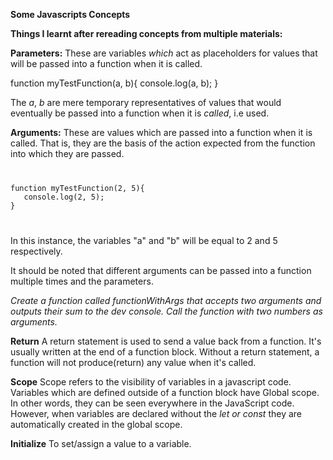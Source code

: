 **Some Javascripts Concepts**

**Things I learnt after rereading concepts from multiple materials:**

**Parameters:**
These are variables _which_ act as placeholders for values that will be passed into a function when it is called.

function myTestFunction(a, b){
   console.log(a, b);
}

The _a_, _b_ are mere temporary representatives of values that would eventually be passed into a function when it is *called*, i.e used.

**Arguments:** These are values which are passed into a function when it is called. That is, they are the basis of the action expected from the function into which they are passed.

<code>
<pre>
function myTestFunction(2, 5){
   console.log(2, 5);
}
</pre>
</code>

In this instance, the variables "a" and "b" will be equal to 2 and 5 respectively. 

It should be noted that different arguments can be passed into a function multiple times and the parameters.

_Create a function called functionWithArgs that accepts two arguments and outputs their sum to the dev console._
_Call the function with two numbers as arguments._

**Return**
A return statement is used to send a value back from a function. It's usually written at the end of a function block. Without a return statement, a function will not produce(return) any value when it's called.

**Scope**
Scope refers to the visibility of variables in a javascript code. Variables which are defined outside of a function block have Global scope. In other words, they can be seen everywhere in the JavaScript code. However, when variables are declared without the *let or const* they are automatically created in the global scope. 

**Initialize**
To set/assign a value to a variable.
